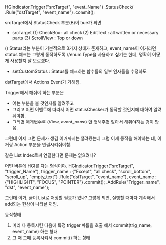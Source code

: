 HGIndicator.Trigger("srcTarget", "event_Name")
	.StatusCheck(
	.Rule("dstTarget", "event_name")
	.commit();


srcTarget에서 StatusCheck 부분(B)이 true가 되면
- srcTarget
(1) CheckBox : all check
(2) EditText : all written or necessary parts
(3) ScrollView : Top or down

() Status라는 부분이 기본적으로 3가지 상태가 존재하고, event_name이 이거라면 status 체크는 그렇게 동작하도록
//enum Type을 사용하고 싶기는 한데, 명확히 어떻게 사용할지 잘 모르겠다.

* setCustomStatus : Status를 체크하는 함수들의 일부 인자들을 수정하도

dstTarget에서 Actions Event가 가해짐.

Trigger에서 해줘야 하는 부분은 
- 어는 부분을 볼 것인지를 알려주고 
- 그리고 어떤 이벤트에 따라서 어떤 statusChecker가 동작할 것인지에 대하여 알려줘야함.
- 그러면 매개변수로 (View, event_name) 만 정해주면 알아서 해줘야하는 것이 맞음.

그런데 이제 그런 문제가 생김 이거까지는 알려줬는데 그럼 이제 동작을 해야하는 데, 이거랑 Action 부분을 연결시켜줘야함.

같은 List Index로써 연결한다면 문제는 없으려나? 

어떤 버튼에 HGI를 다는 형식이야.
HGIndicator.Trigger("srcTarget", "trigger_Name"), trigger_name : {"Except", "all check", "scroll_bottom", "scroll_up", "empty_text"}
	.Rule("dstTarget", "event_name"), event_name : {"HIGHLIGHT", "FOCUS", "POINTER"}
	.commit();
	.AddRule("Trigger_name", "dst", "event_name");

그런데 이거, 굳이 List로 저장할 필요가 있나?
그렇게 되면, 실행할 때마다 계속해서 add되는 현상이 나타날 꺼임.

동작형태
1. 미리 다 등록시킨 다음에 특정 trigger 이름을 호출 해서 commit(trig_name, event_name) 하는 형태
2. 그 때 그때 등록시켜서 commit() 하는 형태
